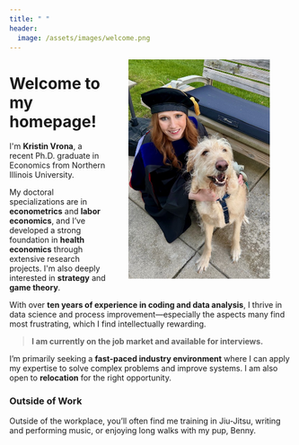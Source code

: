 ```yaml
---
title: " "
header: 
  image: /assets/images/welcome.png
---
```



<img src="https://github.com/kristin-vrona/Vrona-Profile/blob/master/assets/images/gradpicbenny.jpeg?raw=true" width="50%" hspace="40" align="right">

# Welcome to my homepage!

I'm **Kristin Vrona**, a recent Ph.D. graduate in Economics from Northern Illinois University.

My doctoral specializations are in **econometrics** and **labor economics**, and I’ve developed a strong foundation in **health economics** through extensive research projects. I'm also deeply interested in **strategy** and **game theory**.

With over **ten years of experience in coding and data analysis**, I thrive in data science and process improvement—especially the aspects many find most frustrating, which I find intellectually rewarding.

> **I am currently on the job market and available for interviews.**

I’m primarily seeking a **fast-paced industry environment** where I can apply my expertise to solve complex problems and improve systems. I am also open to **relocation** for the right opportunity.

### Outside of Work

Outside of the workplace, you’ll often find me training in Jiu-Jitsu, writing and performing music, or enjoying long walks with my pup, Benny.  


